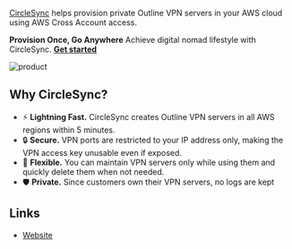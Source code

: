 [CircleSync](https://circlesync.dev) helps provision private Outline VPN servers in your AWS cloud using AWS Cross Account access.

**Provision Once, Go Anywhere** Achieve digital nomad lifestyle with CircleSync. **[Get started](https://circlesync.dev/get-started)**

![product](https://github.com/user-attachments/assets/548ad456-0702-4616-b9f9-193403d5a904)


## Why CircleSync?

- ⚡️ **Lightning Fast.** CircleSync creates Outline VPN servers in all AWS regions within 5 minutes.
- 🔒 **Secure.** VPN ports are restricted to your IP address only, making the VPN access key unusable even if exposed.
- 🎯 **Flexible.** You can maintain VPN servers only while using them and quickly delete them when not needed.
- 🛡️ **Private.** Since customers own their VPN servers, no logs are kept


## Links

- [Website](https://circlesync.dev)
